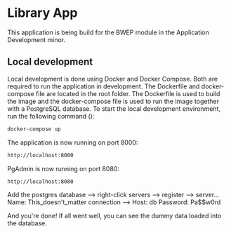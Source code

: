 # Library App

This application is being build for the BWEP module in the Application Development minor.

## Local development

Local development is done using Docker and Docker Compose. Both are required to run the application in development. The Dockerfile and docker-compose file are located in the root folder. The Dockerfile is used to build the image and the docker-compose file is used to run the image together with a PostgreSQL database.
To start the local development environment, run the following command ():

```bash
docker-compose up
```

The application is now running on port 8000:

```bash
http://localhost:8000
```

PgAdmin is now running on port 8080:

```bash
http://localhost:8080
```

Add the postgres database --> right-click servers --> register --> server...
Name: This_doesn't_matter
connection --> Host: db
Password: Pa$$w0rd

And you're done! If all went well, you can see the dummy data loaded into the database.
